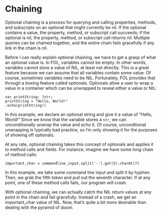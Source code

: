# Chaining

Optional chaining is a process for querying and calling properties, methods, and subscripts on an optional that might currently be nil. If the optional contains a value, the property, method, or subscript call succeeds; if the optional is nil, the property, method, or subscript call returns nil. Multiple queries can be chained together, and the entire chain fails gracefully if any link in the chain is nil.

Before I can really explain optional chaining, we have to get a grasp of what an optional value is. In FOL, variables cannot be empty. In other words, variables cannot store a value of NIL, at least not directly. This is a great feature because we can assume that all variables contain some value. Of course, sometimes variables need to be NIL. Fortunately, FOL provides that through a boxing feature called optionals. Optionals allow a user to wrap a value in a container which can be unwrapped to reveal either a value or NIL:

    var printString: ?str;
    printString = "Hello, World!"
    .echo(printString!)

In this example, we declare an optional string and give it a value of “Hello, World!” Since we know that the variable stores a `str`, we can unconditionally unwrap the value and echo it. Of course, unconditional unwrapping is typically bad practice, so I’m only showing it for the purposes of showing off optionals.

At any rate, optional chaining takes this concept of optionals and applies it to method calls and fields. For instance, imagine we have some long chain of method calls:

    important_char = commandline_input.split('-').get(5).charAt(7)

In this example, we take some command line input and split it by hyphen. Then, we grab the fifth token and pull out the seventh character. If at any point, one of these method calls fails, our program will crash.

With optional chaining, we can actually catch the NIL return values at any point in the chain and fail gracefully. Instead of a crash, we get an important_char value of NIL. Now, that’s quite a bit more desirable than dealing with the pyramid of doom.
